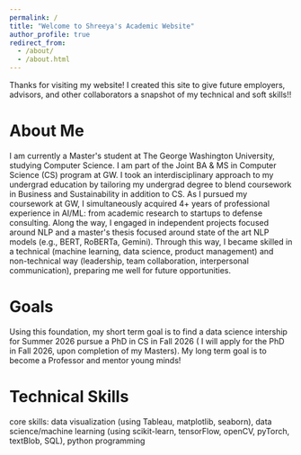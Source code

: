 ```yaml
---
permalink: /
title: "Welcome to Shreeya's Academic Website"
author_profile: true
redirect_from: 
  - /about/
  - /about.html
---
```


Thanks for visiting my website! I created this site to give future employers, advisors, and other collaborators a snapshot of my technical and soft skills!! 


About Me
======
I am currently a Master's student at The George Washington University, studying Computer Science. I am part of the Joint BA & MS in Computer Science (CS) program at GW. I took an interdisciplinary approach to my undergrad education by tailoring my undergrad degree to blend coursework in Business and Sustainability in addition to CS. As I pursued my coursework at GW, I simultaneously acquired 4+ years of professional experience in AI/ML: from academic research to startups to defense consulting. Along the way, I  engaged in independent projects focused around NLP and a master's thesis focused around state of the art NLP models (e.g., BERT, RoBERTa, Gemini). Through this way, I became skilled in a technical (machine learning, data science, product management) and non-technical way (leadership, team collaboration, interpersonal communication), preparing me well for future opportunities. 

Goals
======
Using this foundation, my short term goal is to find a data science intership for Summer 2026 pursue a PhD in CS in Fall 2026 ( I will apply for the PhD in Fall 2026, upon completion of my Masters). My long term goal is to become a Professor and mentor young minds! 

Technical Skills
======
core skills: data visualization (using Tableau, matplotlib, seaborn), data science/machine learning (using scikit-learn, tensorFlow, openCV, pyTorch, textBlob, SQL), python programming

